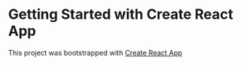# Getting Started with Create React App

This project was bootstrapped with [Create React App](https://github.com/facebook/create-react-app)